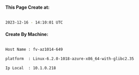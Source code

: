 
   
#### This Page Create at:

```bash

2023-12-16 - 14:10:01 UTC

```

#### Create By Machine:

```bash

Host Name : fv-az1014-649

platform  : Linux-6.2.0-1018-azure-x86_64-with-glibc2.35

Ip Local  : 10.1.0.218

```

